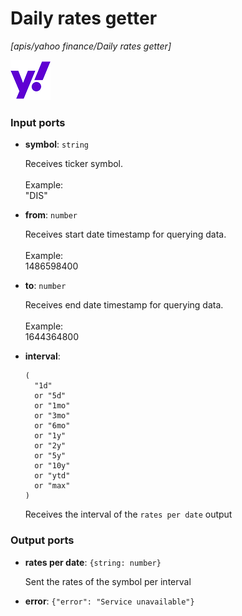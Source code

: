 # Daily rates getter

_[apis/yahoo finance/Daily rates getter]_

![icon](</assets/icons/9e22c21d-aa86-4f06-9f00-4f3ec0863f02.png>)

### Input ports

* __symbol__: ` string `

    Receives ticker symbol.<br>
    <br>
    Example:<br>
    "DIS"<br>


* __from__: ` number `

    Receives start date timestamp for querying data.<br>
    <br>
    Example:<br>
    1486598400<br>


* __to__: ` number `

    Receives end date timestamp for querying data.<br>
    <br>
    Example:<br>
    1644364800<br>


* __interval__: 
    ```
    (
      "1d"
      or "5d"
      or "1mo"
      or "3mo"
      or "6mo"
      or "1y"
      or "2y"
      or "5y"
      or "10y"
      or "ytd"
      or "max"
    )
    ```

    Receives the interval of the `rates per date` output<br>

### Output ports

* __rates per date__: ` {string: number} `

    Sent the rates of the symbol per interval<br>


* __error__: ` {"error": "Service unavailable"} `

